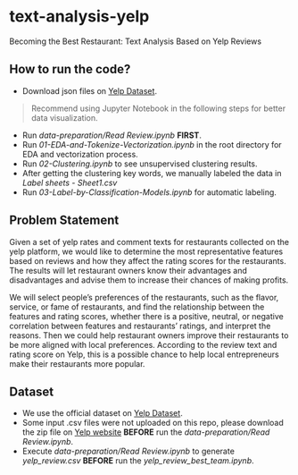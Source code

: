 # text-analysis-yelp
Becoming the Best Restaurant: Text Analysis Based on Yelp Reviews

## How to run the code?
- Download json files on [Yelp Dataset](https://www.yelp.com/dataset).
> Recommend using Jupyter Notebook in the following steps for better data visualization.
- Run _data-preparation/Read Review.ipynb_ **FIRST**.
- Run _01-EDA-and-Tokenize-Vectorization.ipynb_ in the root directory for EDA and vectorization process.
- Run _02-Clustering.ipynb_ to see unsupervised clustering results.
- After getting the clustering key words, we manually labeled the data in _Label sheets - Sheet1.csv_
- Run _03-Label-by-Classification-Models.ipynb_ for automatic labeling.

## Problem Statement
Given a set of yelp rates and comment texts for restaurants collected on the yelp platform, we would like to determine the most representative features based on reviews and how they affect the rating scores for the restaurants. The results will let restaurant owners know their advantages and disadvantages and advise them to increase their chances of making profits.  

We will select people’s preferences of the restaurants, such as the flavor, service, or fame of restaurants, and find the relationship between the features and rating scores, whether there is a positive, neutral, or negative correlation between features and restaurants’ ratings, and interpret the reasons. Then we could help restaurant owners improve their restaurants to be more aligned with local preferences. According to the review text and rating score on Yelp, this is a possible chance to help local entrepreneurs make their restaurants more popular. 

## Dataset
- We use the official dataset on [Yelp Dataset](https://www.yelp.com/dataset).
- Some input .csv files were not uploaded on this repo, please download the zip file on [Yelp website](https://www.yelp.com/dataset) **BEFORE** run the _data-preparation/Read Review.ipynb_.
- Execute _data-preparation/Read Review.ipynb_ to generate _yelp_review.csv_ **BEFORE** run the _yelp_review_best_team.ipynb_.
